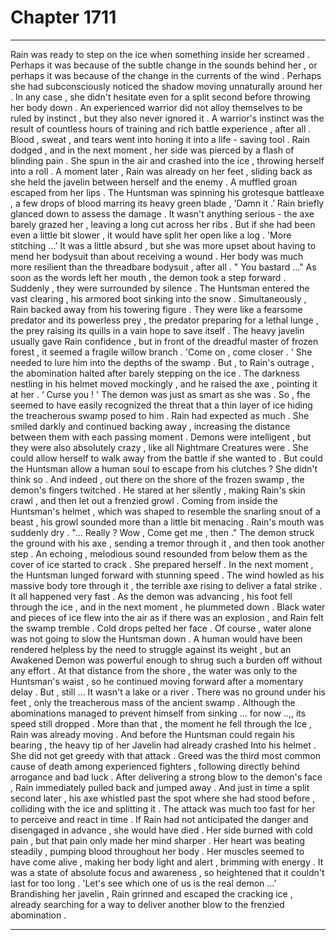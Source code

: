 
# Chapter 1711


---

Rain was ready to step on the ice when something inside her screamed . Perhaps it was because of the subtle change in the sounds behind her , or perhaps it was because of the change in the currents of the wind .
Perhaps she had subconsciously noticed the shadow moving unnaturally around her .
In any case , she didn't hesitate even for a split second before throwing her body down . An experienced warrior did not alloy themselves to be ruled by instinct , but they also never ignored it .
A warrior's instinct was the result of countless hours of training and rich battle experience , after all . Blood , sweat , and tears went into honing it into a life - saving tool .
Rain dodged , and in the next moment , her side was pierced by a flash of blinding pain .
She spun in the air and crashed into the ice , throwing herself into a roll . A moment later , Rain was already on her feet , sliding back as she held the javelin between herself and the enemy .
A muffled groan escaped from her lips .
The Huntsman was spinning his grotesque battleaxe , a few drops of blood marring its heavy green blade ,
'Damn it .’
Rain briefly glanced down to assess the damage . It wasn't anything serious - the axe barely grazed her , leaving a long cut across her ribs . But if she had been even a little bit slower , it would have split her open like a log .
'More stitching …’
It was a little absurd , but she was more upset about having to mend her bodysuit than about receiving a wound . Her body was much more resilient than the threadbare bodysuit , after all .
" You bastard ..."
As soon as the words left her mouth , the demon took a step forward .
Suddenly , they were surrounded by silence . The Huntsman entered the vast clearing , his armored boot sinking into the snow . Simultaneously , Rain backed away from his towering figure .
They were like a fearsome predator and its powerless prey , the predator preparing for a lethal lunge , the prey raising its quills in a vain hope to save itself . The heavy javelin usually gave Rain confidence , but in front of the dreadful master of frozen forest , it seemed a fragile willow branch .
'Come on , come closer . '
She needed to lure him into the depths of the swamp .
But , to Rain's outrage , the abomination halted after barely stepping on the ice . The darkness nestling in his helmet moved mockingly , and he raised the axe , pointing it at her .
‘ Curse you ! '
The demon was just as smart as she was . So , fhe seemed to have easily recognized the threat that a thin layer of ice hiding the treacherous swamp posed to him .
Rain had expected as much .
She smiled darkly and continued backing away , increasing the distance between them with each passing moment .
Demons were intelligent , but they were also absolutely crazy , like all Nightmare Creatures were . She could allow herself to walk away from the battle if she wanted to . But could the Huntsman allow a human soul to escape from his clutches ?
She didn't think so .
And indeed , out there on the shore of the frozen swamp , the demon's fingers twitched . He stared at her silently , making Rain's skin crawl , and then let out a frenzied growl .
Coming from inside the Huntsman's helmet , which was shaped to resemble the snarling snout of a beast , his growl sounded more than a little bit menacing .
Rain's mouth was suddenly dry .
"... Really ? Wow , Come get me , then ."
The demon struck the ground with his axe , sending a tremor through it , and then took another step .
An echoing , melodious sound resounded from below them as the cover of ice started to crack .
She prepared herself .
In the next moment , the Huntsman lunged forward with stunning speed . The wind howled as his massive body tore through it , the terrible axe rising to deliver a fatal strike .
It all happened very fast .
As the demon was advancing , his foot fell through the ice , and in the next moment , he plummeted down . Black water and pieces of ice flew into the air as if there was an explosion , and Rain felt the swamp tremble .
Cold drops pelted her face .
Of course , water alone was not going to slow the Huntsman down .
A human would have been rendered helpless by the need to struggle against its weight , but an Awakened Demon was powerful enough to shrug such a burden off without any effort . At that distance from the shore , the water was only to the Huntsman's waist , so he continued moving forward after a momentary delay .
But , still ...
It wasn't a lake or a river . There was no ground under his feet , only the treacherous mass of the ancient swamp . Although the abominations managed to prevent himself from sinking ... for now ..,, its speed still dropped .
More than that , the moment he fell through the Ice , Rain was already moving .
And before the Huntsman could regain his bearing , the heavy tip of her Javelin had already crashed Into his helmet .
She did not get greedy with that attack . Greed was the third most common cause of death among experienced fighters , following directly behind arrogance and bad luck . After delivering a strong blow to the demon's face , Rain immediately pulled back and jumped away .
And just in time a split second later , his axe whistled past the spot where she had stood before , colliding with the ice and splitting it .
The attack was much too fast for her to perceive and react in time . If Rain had not anticipated the danger and disengaged in advance , she would have died .
Her side burned with cold pain , but that pain only made her mind sharper . Her heart was beating steadily , pumping blood throughout her body . Her muscles seemed to have come alive , making her body light and alert , brimming with energy .
It was a state of absolute focus and awareness , so heightened that it couldn't last for too long .
'Let's see which one of us is the real demon …’
Brandishing her javelin , Rain grinned and escaped the cracking ice , already searching for a way to deliver another blow to the frenzied abomination .

---

